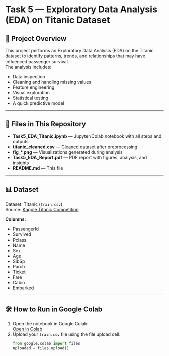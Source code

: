 # Task 5 — Exploratory Data Analysis (EDA) on Titanic Dataset

## 📌 Project Overview
This project performs an Exploratory Data Analysis (EDA) on the Titanic dataset to identify patterns, trends, and relationships that may have influenced passenger survival.  
The analysis includes:
- Data inspection
- Cleaning and handling missing values
- Feature engineering
- Visual exploration
- Statistical testing
- A quick predictive model

---

## 📂 Files in This Repository
- **Task5_EDA_Titanic.ipynb** — Jupyter/Colab notebook with all steps and outputs
- **titanic_cleaned.csv** — Cleaned dataset after preprocessing
- **fig_*.png** — Visualizations generated during analysis
- **Task5_EDA_Report.pdf** — PDF report with figures, analysis, and insights
- **README.md** — This file

---

## 📊 Dataset
Dataset: Titanic (`train.csv`)  
Source: [Kaggle Titanic Competition](https://www.kaggle.com/c/titanic)  

**Columns:**
- PassengerId
- Survived
- Pclass
- Name
- Sex
- Age
- SibSp
- Parch
- Ticket
- Fare
- Cabin
- Embarked

---

## 🛠 How to Run in Google Colab
1. Open the notebook in Google Colab:  
   [Open in Colab](https://colab.research.google.com/)
2. Upload your `train.csv` file using the file upload cell:
   ```python
   from google.colab import files
   uploaded = files.upload()
